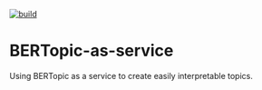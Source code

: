 [![build](https://github.com/Shkaolin/BERTopic-as-service/actions/workflows/build.yml/badge.svg?branch=main)](https://github.com/Shkaolin/BERTopic-as-service/actions/workflows/build.yml)

# BERTopic-as-service

Using BERTopic as a service to create easily interpretable topics.
